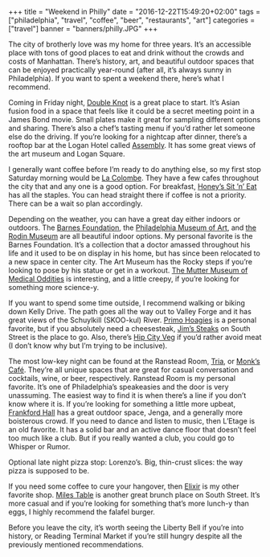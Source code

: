 +++
title = "Weekend in Philly"
date = "2016-12-22T15:49:20+02:00"
tags = ["philadelphia", "travel", "coffee", "beer", "restaurants", "art"]
categories = ["travel"]
banner = "banners/philly.JPG"
+++

The city of brotherly love was my home for three years. It’s an accessible place with tons of good places to eat and drink without the crowds and costs of Manhattan. There’s history, art, and beautiful outdoor spaces that can be enjoyed practically year-round (after all, it’s always sunny in Philadelphia). If you want to spent a weekend there, here’s what I recommend.

Coming in Friday night, [Double Knot](http://www.doubleknotphilly.com/) is a great place to start. It’s Asian fusion food in a space that feels like it could be a secret meeting point in a James Bond movie. Small plates make it great for sampling different options and sharing. There’s also a chef’s tasting menu if you’d rather let someone else do the driving. If you’re looking for a nightcap after dinner, there’s a rooftop bar at the Logan Hotel called [Assembly](http://assemblyrooftop.com/). It has some great views of the art museum and Logan Square.

I generally want coffee before I’m ready to do anything else, so my first stop Saturday morning would be [La Colombe](https://www.lacolombe.com/pages/cafes). They have a few cafes throughout the city that and any one is a good option. For breakfast, [Honey’s Sit ’n’ Eat](http://honeyssitneat.com/) has all the staples. You can head straight there if coffee is not a priority. There can be a wait so plan accordingly.

Depending on the weather, you can have a great day either indoors or outdoors. The [Barnes Foundation](http://www.barnesfoundation.org/), the [Philadelphia Museum of Art](http://www.philamuseum.org/), and [the Rodin Museum](http://www.rodinmuseum.org/) are all beautiful indoor options. My personal favorite is the Barnes Foundation. It’s a collection that a doctor amassed throughout his life and it used to be on display in his home, but has since been relocated to a new space in center city. The Art Museum has the Rocky steps if you’re looking to pose by his statue or get in a workout. [The Mutter Museum of Medical Oddities](http://muttermuseum.org/) is interesting, and a little creepy, if you’re looking for something more science-y.

If you want to spend some time outside, I recommend walking or biking down Kelly Drive. The path goes all the way out to Valley Forge and it has great views of the Schuylkill (SKOO-kul) River. [Primo Hoagies](https://www.primohoagies.com/primo-menu.php) is a personal favorite, but if you absolutely need a cheesesteak, [Jim’s Steaks](http://www.jimssteaks.com/) on South Street is the place to go. Also, there’s [Hip City Veg](http://hipcityveg.com/) if you’d rather avoid meat (I don’t know why but I’m trying to be inclusive). 

The most low-key night can be found at the Ranstead Room, [Tria](https://www.triaphilly.com/tria-cafe/), or [Monk’s Café](http://monkscafe.com/). They’re all unique spaces that are great for casual conversation and cocktails, wine, or beer, respectively. Ranstead Room is my personal favorite. It’s one of Philadelphia’s speakeasies and the door is very unassuming. The easiest way to find it is when there’s a line if you don’t know where it is. If you’re looking for something a little more upbeat, [Frankford Hall](http://frankfordhall.com/) has a great outdoor space, Jenga, and a generally more boisterous crowd. If you need to dance and listen to music, then L’Etage is an old favorite. It has a solid bar and an active dance floor that doesn’t feel too much like a club. But if you really wanted a club, you could go to Whisper or Rumor. 

Optional late night pizza stop: Lorenzo’s. Big, thin-crust slices: the way pizza is supposed to be.

If you need some coffee to cure your hangover, then [Elixir](http://www.elixrcoffee.com/) is my other favorite shop. [Miles Table](http://milestable.com/) is another great brunch place on South Street. It’s more casual and if you’re looking for something that’s more lunch-y than eggs, I highly recommend the falafel burger.

Before you leave the city, it’s worth seeing the Liberty Bell if you’re into history, or Reading Terminal Market if you’re still hungry despite all the previously mentioned recommendations. 
